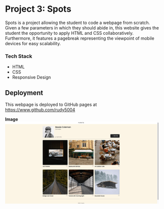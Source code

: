 # Project 3: Spots

Spots is a project allowing the student to code a webpage from scratch.  Given a few parameters in which they should abide in, this website gives the student the opportunity to apply HTML and CSS collaboratively.  Furthermore, it features a pagebreak representing the viewpoint of mobile devices for easy scalability. 

### Tech Stack

* HTML
* CSS
* Responsive Design 
  
## Deployment

This webpage is deployed to GitHub pages at https://www.github.com/rudy5004

  
**Image**  
![alt text](./images/README-images/Spots-Webpage-pic.png)

